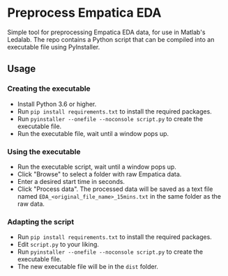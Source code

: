 # Preprocess Empatica EDA
Simple tool for preprocessing Empatica EDA data, for use in Matlab's Ledalab. The repo contains a Python script that can be compiled into an executable file using PyInstaller.

## Usage
### Creating the executable
- Install Python 3.6 or higher.
- Run `pip install requirements.txt` to install the required packages.
- Run `pyinstaller --onefile --noconsole script.py` to create the executable file.
- Run the executable file, wait until a window pops up.

### Using the executable
- Run the executable script, wait until a window pops up.
- Click "Browse" to select a folder with raw Empatica data.
- Enter a desired start time in seconds.
- Click "Process data". The processed data will be saved as a text file named `EDA_<original_file_name>_15mins.txt` in the same folder as the raw data.

### Adapting the script
- Run `pip install requirements.txt` to install the required packages.
- Edit `script.py` to your liking.
- Run `pyinstaller --onefile --noconsole script.py` to create the executable file.
- The new executable file will be in the `dist` folder.